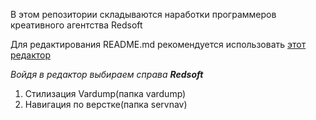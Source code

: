 В этом репозитории складываются наработки программеров креативного агентства Redsoft

Для редактирования README.md рекомендуется использовать [этот редактор](http://prose.io/) 

_Войдя в редактор выбираем справа **Redsoft**_

1. Стилизация Vardump(папка vardump)
2. Навигация по верстке(папка servnav)